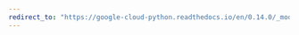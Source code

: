 ```yaml
---
redirect_to: "https://google-cloud-python.readthedocs.io/en/0.14.0/_modules/gcloud/pubsub/connection.html"
---
```

